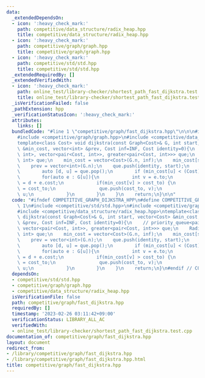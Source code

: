 ```yaml
---
data:
  _extendedDependsOn:
  - icon: ':heavy_check_mark:'
    path: competitive/data_structure/radix_heap.hpp
    title: competitive/data_structure/radix_heap.hpp
  - icon: ':heavy_check_mark:'
    path: competitive/graph/graph.hpp
    title: competitive/graph/graph.hpp
  - icon: ':heavy_check_mark:'
    path: competitive/std/std.hpp
    title: competitive/std/std.hpp
  _extendedRequiredBy: []
  _extendedVerifiedWith:
  - icon: ':heavy_check_mark:'
    path: online_test/library-checker/shortest_path_fast_dijkstra.test.cpp
    title: online_test/library-checker/shortest_path_fast_dijkstra.test.cpp
  _isVerificationFailed: false
  _pathExtension: hpp
  _verificationStatusIcon: ':heavy_check_mark:'
  attributes:
    links: []
  bundledCode: "#line 1 \"competitive/graph/fast_dijkstra.hpp\"\n\n\n#include <competitive/std/std.hpp>\n\
    #include <competitive/graph/graph.hpp>\n#include <competitive/data_structure/radix_heap.hpp>\n\
    template<class Cost> void dijkstra(const Graph<Cost>& G, int start, vector<Cost>\
    \ &min_cost, vector<int> &prev, Cost inf=INF, Cost identity=0){\n    // priority_queue<pair<Cost,\
    \ int>, vector<pair<Cost, int>>, greater<pair<Cost, int>>> que;\n    RadixHeap<Cost,\
    \ int> que;\n    min_cost = vector<Cost>(G.n, inf);\n    min_cost[start] = identity;\n\
    \    prev = vector<int>(G.n);\n    que.push(identity, start);\n    while(!que.empty()){\n\
    \        auto [d, u] = que.pop();\n        if (min_cost[u] < (Cost)d) continue;\n\
    \        for(auto e : G[u]){\n            int v = e.to;\n            Cost cost_to\
    \ = d + e.cost;\n            if(min_cost[v] > cost_to) {\n                min_cost[v]\
    \ = cost_to;\n                que.push(cost_to, v);\n                prev[v] =\
    \ u;\n            }\n        }\n    }\n    return;\n}\n\n"
  code: "#ifndef COMPETITIVE_GRAPH_DIJKSTRA_HPP\n#define COMPETITIVE_GRAPH_DIJKSTRA_HPP\
    \ 1\n#include <competitive/std/std.hpp>\n#include <competitive/graph/graph.hpp>\n\
    #include <competitive/data_structure/radix_heap.hpp>\ntemplate<class Cost> void\
    \ dijkstra(const Graph<Cost>& G, int start, vector<Cost> &min_cost, vector<int>\
    \ &prev, Cost inf=INF, Cost identity=0){\n    // priority_queue<pair<Cost, int>,\
    \ vector<pair<Cost, int>>, greater<pair<Cost, int>>> que;\n    RadixHeap<Cost,\
    \ int> que;\n    min_cost = vector<Cost>(G.n, inf);\n    min_cost[start] = identity;\n\
    \    prev = vector<int>(G.n);\n    que.push(identity, start);\n    while(!que.empty()){\n\
    \        auto [d, u] = que.pop();\n        if (min_cost[u] < (Cost)d) continue;\n\
    \        for(auto e : G[u]){\n            int v = e.to;\n            Cost cost_to\
    \ = d + e.cost;\n            if(min_cost[v] > cost_to) {\n                min_cost[v]\
    \ = cost_to;\n                que.push(cost_to, v);\n                prev[v] =\
    \ u;\n            }\n        }\n    }\n    return;\n}\n#endif // COMPETITIVE_GRAPH_DIJKSTRA_HPP"
  dependsOn:
  - competitive/std/std.hpp
  - competitive/graph/graph.hpp
  - competitive/data_structure/radix_heap.hpp
  isVerificationFile: false
  path: competitive/graph/fast_dijkstra.hpp
  requiredBy: []
  timestamp: '2023-02-26 03:11:42+09:00'
  verificationStatus: LIBRARY_ALL_AC
  verifiedWith:
  - online_test/library-checker/shortest_path_fast_dijkstra.test.cpp
documentation_of: competitive/graph/fast_dijkstra.hpp
layout: document
redirect_from:
- /library/competitive/graph/fast_dijkstra.hpp
- /library/competitive/graph/fast_dijkstra.hpp.html
title: competitive/graph/fast_dijkstra.hpp
---
```

